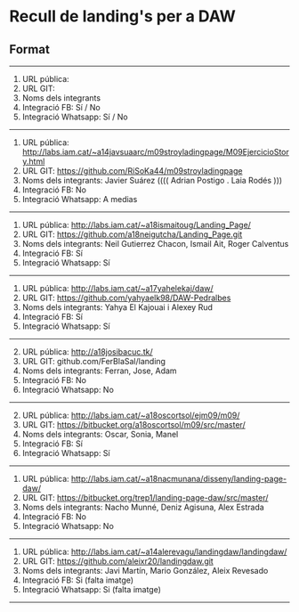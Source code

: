# Recull de landing's per a DAW
## Format

-----
1. URL pública:
1. URL GIT:
1. Noms dels integrants
1. Integració FB: Sí / No
1. Integració Whatsapp: Sí / No
-----
1. URL pública: http://labs.iam.cat/~a14javsuaarc/m09stroyladingpage/M09EjercicioStory.html
1. URL GIT: https://github.com/RiSoKa44/m09stroyladingpage
1. Noms dels integrants: Javier Suárez (((( Adrian Postigo . Laia Rodés )))
1. Integració FB:  No
1. Integració Whatsapp: A medias
-----
1. URL pública: http://labs.iam.cat/~a18ismaitoug/Landing_Page/
1. URL GIT: https://github.com/a18neigutcha/Landing_Page.git
1. Noms dels integrants:
    Neil Gutierrez Chacon, Ismail Ait, Roger Calventus
1. Integració FB: Sí
1. Integració Whatsapp: Sí 
-----
1. URL pública: http://labs.iam.cat/~a17yahelekaj/daw/
1. URL GIT: https://github.com/yahyaelk98/DAW-Pedralbes
1. Noms dels integrants: Yahya El Kajouai i Alexey Rud
1. Integració FB: Sí
1. Integració Whatsapp: Sí
-----
2. URL pública: http://a18josibacuc.tk/
2. URL GIT: github.com/FerBlaSal/landing
2. Noms dels integrants: Ferran, Jose, Adam
2. Integració FB: No
2. Integració Whatsapp: No
-----
2. URL pública: http://labs.iam.cat/~a18oscortsol/ejm09/m09/
2. URL GIT: https://bitbucket.org/a18oscortsol/m09/src/master/
2. Noms dels integrants: Oscar, Sonia, Manel
2. Integració FB: Sí
2. Integració Whatsapp: Sí
-----
1. URL pública: http://labs.iam.cat/~a18nacmunana/disseny/landing-page-daw/
2. URL GIT: https://bitbucket.org/trep1/landing-page-daw/src/master/
3. Noms dels integrants: Nacho Munné, Deniz Agisuna, Alex Estrada
4. Integració FB: No
5. Integració Whatsapp: No
-----
1. URL pública: http://labs.iam.cat/~a14alerevagu/landingdaw/landingdaw/
2. URL GIT: https://github.com/aleixr20/landingdaw.git
3. Noms dels integrants: Javi Martín, Mario González, Aleix Revesado
4. Integració FB: Si (falta imatge)
5. Integració Whatsapp: Si (falta imatge)
-----

